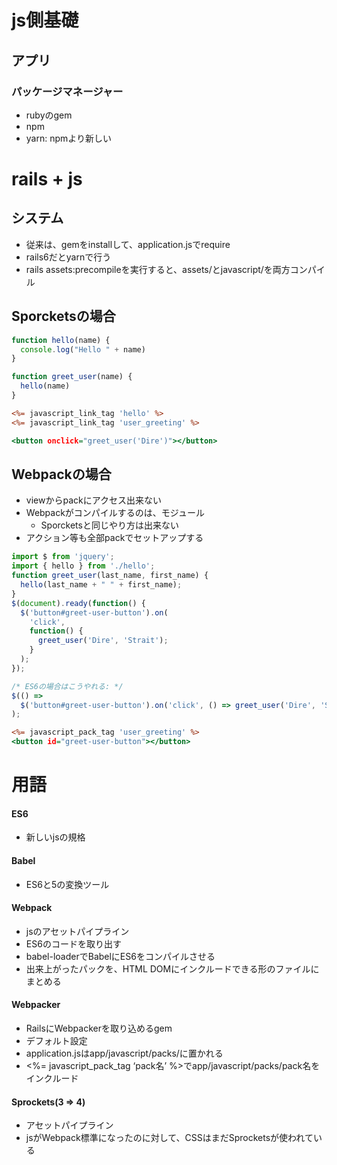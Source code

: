 # js側基礎
## アプリ
### パッケージマネージャー
- rubyのgem
- npm
- yarn: npmより新しい


# rails + js
## システム
- 従来は、gemをinstallして、application.jsでrequire
- rails6だとyarnで行う
- rails assets:precompileを実行すると、assets/とjavascript/を両方コンパイル

## Sporcketsの場合
```javascript:app/assets/javascripts/hello.js
function hello(name) {
  console.log("Hello " + name)
}
```

```javascript:app/assets/javascripts/user_greeting.js
function greet_user(name) {
  hello(name)
}
```

```html:app/views/my_controller/test.html.erb
<%= javascript_link_tag 'hello' %>
<%= javascript_link_tag 'user_greeting' %>

<button onclick="greet_user('Dire')"></button>
```

## Webpackの場合
- viewからpackにアクセス出来ない
- Webpackがコンパイルするのは、モジュール
  - Sporcketsと同じやり方は出来ない
- アクション等も全部packでセットアップする
```javascript:app/javascript/packs/user_greeting.js
import $ from 'jquery';
import { hello } from './hello';
function greet_user(last_name, first_name) {
  hello(last_name + " " + first_name);
}
$(document).ready(function() {
  $('button#greet-user-button').on(
    'click',
    function() {
      greet_user('Dire', 'Strait');
    }
  );
});

/* ES6の場合はこうやれる: */
$(() =>
  $('button#greet-user-button').on('click', () => greet_user('Dire', 'Strait'))
);
```

```html:app/views/my_controller/test.html.erb
<%= javascript_pack_tag 'user_greeting' %>
<button id="greet-user-button"></button>
```

# 用語
#### ES6
- 新しいjsの規格

#### Babel
- ES6と5の変換ツール

#### Webpack
- jsのアセットパイプライン
- ES6のコードを取り出す
- babel-loaderでBabelにES6をコンパイルさせる
- 出来上がったパックを、HTML DOMにインクルードできる形のファイルにまとめる

#### Webpacker
- RailsにWebpackerを取り込めるgem
- デフォルト設定
- application.jsはapp/javascript/packs/に置かれる
- <%= javascript_pack_tag ‘pack名’ %>でapp/javascript/packs/pack名をインクルード

#### Sprockets(3 => 4)
- アセットパイプライン
- jsがWebpack標準になったのに対して、CSSはまだSprocketsが使われている
